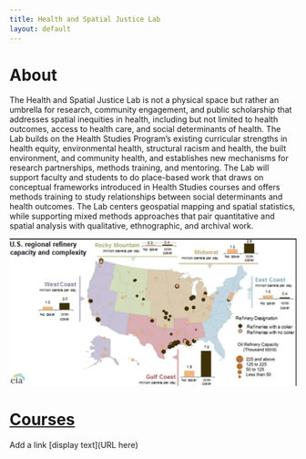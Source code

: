 ```yaml
--- 
title: Health and Spatial Justice Lab 
layout: default
---
```


# About
The  Health and Spatial Justice Lab is not a physical space but rather an umbrella for research, community engagement, and public scholarship that addresses spatial inequities in health, including but not limited to health outcomes, access to health care, and social determinants of health. The Lab builds on the Health Studies Program’s existing curricular strengths in health equity, environmental health, structural racism and health, the built environment, and community health, and establishes new mechanisms for research partnerships, methods training, and mentoring. The Lab will support faculty and students to do place-based work that draws on conceptual frameworks introduced in Health Studies courses and offers methods training to study relationships between social determinants and health outcomes. The Lab centers geospatial mapping and spatial statistics, while supporting mixed methods approaches that pair quantitative and spatial analysis with qualitative, ethnographic, and archival work.

![refinery capacity map](images/US_reg_refinery_map.jpg)

# [Courses](courses)

Add a link 
[display text](URL here)
